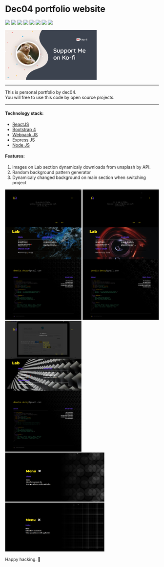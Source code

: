 # Dec04 portfolio website

![](https://img.shields.io/github/deployments/dec04/my-portfolio/dec04-pf?style=for-the-badge)
![](https://img.shields.io/github/package-json/v/dec04/my-portfolio?style=for-the-badge)
![](https://img.shields.io/github/languages/count/dec04/my-portfolio?style=for-the-badge)
![](https://img.shields.io/github/languages/top/dec04/my-portfolio?style=for-the-badge)
![](https://img.shields.io/github/commit-activity/y/dec04/my-portfolio?style=for-the-badge)
![](https://img.shields.io/github/last-commit/dec04/my-portfolio?style=for-the-badge)
![](https://img.shields.io/github/languages/code-size/dec04/my-portfolio?style=for-the-badge)
![](https://img.shields.io/github/issues/dec04/my-portfolio?style=for-the-badge)

<a href="https://ko-fi.com/dmediadecoy"><img src="exampleImgs/ko-fi.png" width="300"></a>
<hr>

This is personal portfolio by dec04.<br>
You will free to use this code by open source projects.
<hr>

#### Technology stack:

  - [ReactJS](https://reactjs.org/)
  - [Bootstrap 4](https://getbootstrap.com/)
  - [Webpack JS](https://webpack.js.org/)
  - [Express JS](https://expressjs.com/)
  - [Node JS](https://nodejs.org/)

#### Features:

 1. images on Lab section dynamicaly downloads from unsplash by API.
 2. Random background pattern generator
 3. Dynamicaly changed background on main section when switching project

<a href="https://ko-fi.com/dmediadecoy"><img src="exampleImgs/prScreen1.png" width="250"></a>
<a href="https://ko-fi.com/dmediadecoy"><img src="exampleImgs/prScreen2.png" width="250"></a>
<a href="https://ko-fi.com/dmediadecoy"><img src="exampleImgs/prScreen3.png" width="250"></a>
<a href="https://ko-fi.com/dmediadecoy"><img src="exampleImgs/prScreen4.png" width="325"></a>
<a href="https://ko-fi.com/dmediadecoy"><img src="exampleImgs/prScreen5.png" width="325"></a>

Happy hacking. :heart_decoration:

